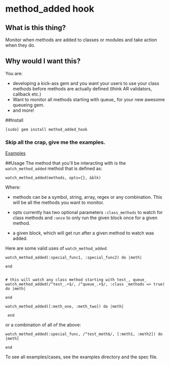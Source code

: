 
method_added hook
=============

## What is this thing?

  Monitor when methods are added to classes or modules and take action when they do.

## Why would I want this?
  You are:

  - developing a kick-ass gem and you want your users to use your class methods before methods are actually defined (think AR validators, callback etc.)
  - Want to monitor all methods starting with queue_ for your new awesome queueing gem.
  - and more!

##Install

    [sudo] gem install method_added_hook


### Skip all the crap, give me the examples.
   [Examples](https://github.com/mikelewis/method_added_hook/tree/master/examples)

##Usage
   The method that you'll be interacting with is the `watch_method_added` method that is defined as:

    watch_method_added(methods, opts={}, &blk)

   Where:

   - methods can be a symbol, string, array, regex or any combination. This will be all the methods you want to monitor.

   - opts currently has two optional parameters `:class_methods` to watch for class methods and `:once` to
   only run the given block once for a given method.

   - a given block, which will get run after a given method to watch was added.

Here are some valid uses of `watch_method_added`:

    watch_method_added(:special_func1, :special_func2) do |meth|

    end


    # this will watch any class method starting with test_, queue_
    watch_method_added(/^test_.+$/, /^queue_.+$/, :class _methods => true) do |meth|

    end

    watch_method_added([:meth_one, :meth_two]) do |meth|

     end

  or a combination of all of the above:

    watch_method_added(:special_func, /^test_meth$/, [:meth1, :meth2]) do |meth|

    end

  To see all examples/cases, see the examples directory and the spec file.

